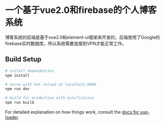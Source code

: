 # 一个基于vue2.0和firebase的个人博客系统

博客系统的前端是基于vue2.0和element-ui框架来开发的，后端使用了Google的firebase实时数据库，所以系统需要连接到VPN才能正常工作。

## Build Setup

``` bash
# install dependencies
npm install

# serve with hot reload at localhost:8080
npm run dev

# build for production with minification
npm run build
```

For detailed explanation on how things work, consult the [docs for vue-loader](http://vuejs.github.io/vue-loader).
